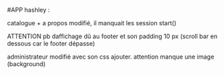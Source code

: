 #APP
hashley : 

  catalogue + a propos modifié, il manquait les session start()
  
  ATTENTION pb daffichage dû au footer et son padding 10 px (scroll bar en dessous car le footer dépasse) 
 
 administrateur modifié avec son css ajouter. attention manque une image (background)
 
 
